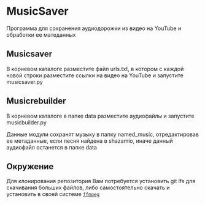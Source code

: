 # MusicSaver

Программа для сохранения аудиодорожки из видео на YouTube и обработки ее матеданных

## Musicsaver

В корневом каталоге разместите файл urls.txt, в котором с каждой новой строки разместите ссылки на видео на YouTube и запустите musicsaver.py

## Musicrebuilder

В корневом каталоге в папке data разместите аудиофайлы и запустите musicbuilder.py

Данныe модули сохранят музыку в папку named_music, отредактировав ее метаданные, если песня найдена в shazamio, иначе данный аудиофайл останется в папке data

## Окружение

Для клонирования репозитория Вам потребуется установить git lfs для скачивания больших файлов, либо самостоятельно скачать и установить в своей системе [`ffmpeg`](https://ffmpeg.org/)
